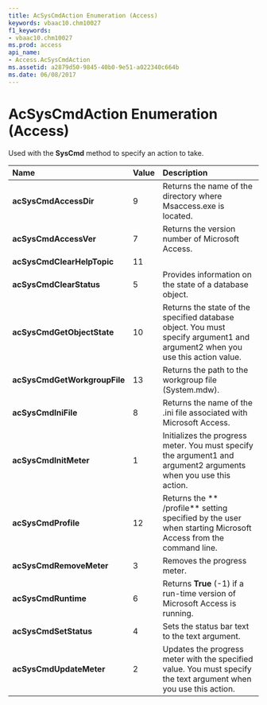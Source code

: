 ```yaml
---
title: AcSysCmdAction Enumeration (Access)
keywords: vbaac10.chm10027
f1_keywords:
- vbaac10.chm10027
ms.prod: access
api_name:
- Access.AcSysCmdAction
ms.assetid: a2879d50-9845-40b0-9e51-a022340c664b
ms.date: 06/08/2017
---
```



# AcSysCmdAction Enumeration (Access)

Used with the  **SysCmd** method to specify an action to take.



|**Name**|**Value**|**Description**|
|:-----|:-----|:-----|
|**acSysCmdAccessDir**|9|Returns the name of the directory where Msaccess.exe is located.|
|**acSysCmdAccessVer**|7|Returns the version number of Microsoft Access.|
|**acSysCmdClearHelpTopic**|11||
|**acSysCmdClearStatus**|5|Provides information on the state of a database object.|
|**acSysCmdGetObjectState**|10|Returns the state of the specified database object. You must specify argument1 and argument2 when you use this action value.|
|**acSysCmdGetWorkgroupFile**|13|Returns the path to the workgroup file (System.mdw).|
|**acSysCmdIniFile**|8|Returns the name of the .ini file associated with Microsoft Access.|
|**acSysCmdInitMeter**|1|Initializes the progress meter. You must specify the argument1 and argument2 arguments when you use this action.|
|**acSysCmdProfile**|12|Returns the ** /profile** setting specified by the user when starting Microsoft Access from the command line.|
|**acSysCmdRemoveMeter**|3|Removes the progress meter.|
|**acSysCmdRuntime**|6|Returns  **True** (-1) if a run-time version of Microsoft Access is running.|
|**acSysCmdSetStatus**|4|Sets the status bar text to the text argument.|
|**acSysCmdUpdateMeter**|2|Updates the progress meter with the specified value. You must specify the text argument when you use this action.|

